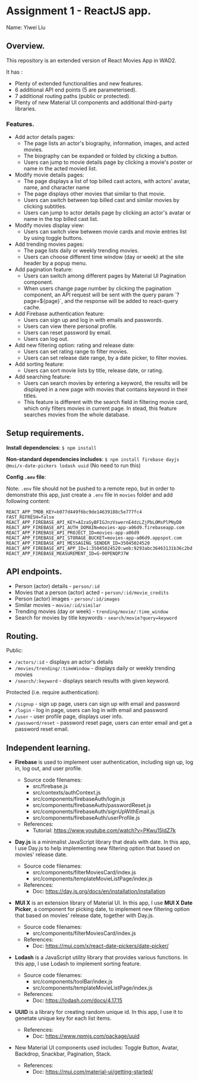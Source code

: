 # Assignment 1 - ReactJS app.

Name: Yiwei Liu

## Overview.

This repository is an extended version of React Movies App in WAD2. 

It has :
+ Plenty of extended functionalities and new features.
+ 6 additional API end points (5 are parameterised).
+ 7 additional routing paths (public or protected).
+ Plenty of new Material UI components and additional third-party libraries.

### Features.

+ Add actor details pages:
  + The page lists an actor's biography, information, images, and acted movies. 
  + The biography can be expanded or folded by clicking a button.
  + Users can jump to movie details page by clicking a movie's poster or name in the acted movied list.
+ Modify movie details pages:
  + The page displays a list of top billed cast actors, with actors' avatar, name, and character name
  + The page displays other movies that similar to that movie.
  + Users can switch between top billed cast and similar movies by clicking subtitles.
  + Users can jump to actor details page by clicking an actor's avatar or name in the top billed cast list.
+ Modify movies display view:
  + Users can switch view between movie cards and movie entries list by using toggle buttons.
+ Add trending movies pages:
  + The page lists daily or weekly trending movies.
  + Users can choose different time window (day or week) at the site header by a popup menu.
+ Add pagination feature:
  + Users can switch among different pages by Material UI Pagination component.
  + When users change page number by clicking the pagination component, an API request will be sent with the query param \`?page=${page}\`, and the response will be added to react-query cache.
+ Add Firebase authentication feature:
  + Users can sign up and log in with emails and passwords.
  + Users can view there personal profile.
  + Users can reset password by email.
  + Users can log out.
+ Add new filtering option: rating and release date:
  + Users can set rating range to filter movies.
  + Users can set release date range, by a date picker, to filter movies.
+ Add sorting feature:
  + Users can sort movie lists by title, release date, or rating.
+ Add searching feature:
  + Users can search movies by entering a keyword, the results will be displayed in a new page with movies that contains keyword in their titles.
  + This feature is different with the search field in filtering movie card, which only filters movies in current page. In stead, this feature searches movies from the whole database. 

## Setup requirements.

__Install dependencies__:
`$ npm install`

__Non-standard dependencies includes__:
`$ npm install firebase dayjs @mui/x-date-pickers lodash uuid` (No need to run this)

__Config `.env` file__:

Note: `.env` file should not be pushed to a remote repo, but in order to demonstrate this app, just create a `.env` file in `movies` folder and add following content:

    REACT_APP_TMDB_KEY=b077d449f6bc9de14639188c5e777fc4
    FAST_REFRESH=false
    REACT_APP_FIREBASE_API_KEY=AIzaSyBFIGJnzVswernE4dzLZjPbLOMsPlPNyD0
    REACT_APP_FIREBASE_API_AUTH_DOMAIN=movies-app-a06d9.firebaseapp.com
    REACT_APP_FIREBASE_API_PROJECT_ID=movies-app-a06d9
    REACT_APP_FIREBASE_API_STORAGE_BUCKET=movies-app-a06d9.appspot.com
    REACT_APP_FIREBASE_API_MESSAGING_SENDER_ID=35045024520
    REACT_APP_FIREBASE_API_APP_ID=1:35045024520:web:9293abc36463131b36c2bd
    REACT_APP_FIREBASE_MEASUREMENT_ID=G-00PENQPJ7W


## API endpoints.

+ Person (actor) details - `person/:id`
+ Movies that a person (actor) acted - `person/:id/movie_credits`
+ Person (actor) images - `person/:id/images`
+ Similar movies - `movie/:id/similar`
+ Trending movies (day or week) - `trending/movie/:time_window`
+ Search for movies by title keywords - `search/movie?query=keyword`

## Routing.

Public:
+ `/actors/:id` - displays an actor's details
+ `/movies/trending/:timeWindow` - displays daily or weekly trending movies
+ `/search/:keyword` - displays search results with given keyword. 

Protected (i.e. require authentication):
+ `/signup` - sign up page, users can sign up with email and password
+ `/login` - log in page, users can log in with email and password
+ `/user` - user profile page, displays user info.
+ `/password/reset` - password reset page, users can enter email and get a password reset email.

## Independent learning.

+ __Firebase__ is used to implement user authentication, including sign up, log in, log out, and user profile.
  + Source code filenames:
    + src/firebase.js
    + src/contexts/authContext.js
    + src/components/firebaseAuth/login.js
    + src/components/firebaseAuth/passwordReset.js
    + src/components/firebaseAuth/signUpWithEmail.js
    + src/components/firebaseAuth/userProfile.js
  + References:
    + Tutorial: https://www.youtube.com/watch?v=PKwu15ldZ7k

+ __Day.js__ is a minimalist JavaScript library that deals with date. In this app, I use Day.js to help implementing new filtering option that based on movies' release date. 
  + Source code filenames:
    + src/components/filterMoviesCard/index.js
    + src/components/templateMovieListPage/index.js
  + References:
    + Doc: https://day.js.org/docs/en/installation/installation

+ __MUI X__ is an extension library of Material UI. In this app, I use __MUI X Date Picker__, a component for picking date, to implement new filtering option that based on movies' release date, together with Day.js.
  + Source code filenames:
    + src/components/filterMoviesCard/index.js
  + References:
    + Doc: https://mui.com/x/react-date-pickers/date-picker/

+ __Lodash__ is a JavaScript utility library that provides various functions. In this app, I use Lodash to implement sorting feature.
  + Source code filenames:
    + src/components/toolBar/index.js
    + src/components/templateMovieListPage/index.js
  + References:
    + Doc: https://lodash.com/docs/4.17.15

+ __UUID__ is a library for creating random unique id. In this app, I use it to genetate unique key for each list items.
  + References:
    + Doc: https://www.npmjs.com/package/uuid

+ New Material UI components used includes: Toggle Button, Avatar, Backdrop, Snackbar, Pagination, Stack.
  + References:
    + Doc: https://mui.com/material-ui/getting-started/
